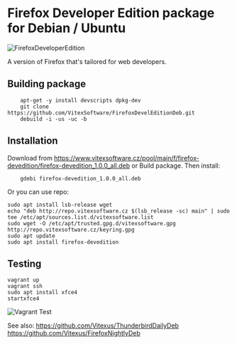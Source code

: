 Firefox Developer Edition package for Debian / Ubuntu
=====================================================

![FirefoxDeveloperEdition](https://raw.githubusercontent.com/VitexSoftware/FirefoxDevelEditionDeb/master/mozicon300.png "DeveloperEdition logo")

A version of Firefox that's tailored for web developers.

Building package
----------------

```shell
    apt-get -y install devscripts dpkg-dev
    git clone https://github.com/VitexSoftware/FirefoxDevelEditionDeb.git
    debuild -i -us -uc -b
```


Installation
------------

Download from https://www.vitexsoftware.cz/pool/main/f/firefox-devedition/firefox-devedition_1.0.0_all.deb or Build package. Then install:

```shell
    gdebi firefox-devedition_1.0.0_all.deb
```


Or you can use repo:

```shell
sudo apt install lsb-release wget
echo "deb http://repo.vitexsoftware.cz $(lsb_release -sc) main" | sudo tee /etc/apt/sources.list.d/vitexsoftware.list
sudo wget -O /etc/apt/trusted.gpg.d/vitexsoftware.gpg http://repo.vitexsoftware.cz/keyring.gpg
sudo apt update
sudo apt install firefox-devedition
```

Testing
-------

    vagrant up
    vagrant ssh
    sudo apt install xfce4
    startxfce4


![Vagrant Test](https://raw.githubusercontent.com/VitexSoftware/FirefoxDevelEditionDeb/master/vagrantubuntu.png "DeveloperEdition in Ubuntu")


See also: https://github.com/Vitexus/ThunderbirdDailyDeb https://github.com/Vitexus/FirefoxNightlyDeb
